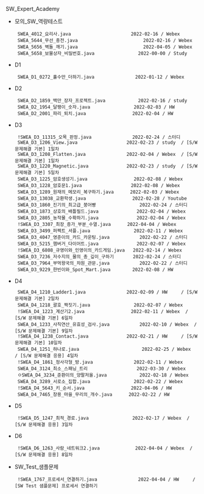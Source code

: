 SW_Expert_Academy
 - 모의_SW_역량테스트
 
		SWEA_4012_요리사.java						2022-02-16 / Webex
		SWEA_5644_무선_충전.java						2022-02-16 / Webex
		SWEA_5656_벽돌_깨기.java						2022-04-05 / Webex
		SWEA_5658_보물상자_비밀번호.java				2022-00-00 / Study
 - D1
 
		SWEA_D1_0272_홀수만_더하기.java				2022-01-12 / Webex
 - D2
 
		SWEA_D2_1859_백만_장자_프로젝트.java			2022-02-16 / study
		SWEA_D2_1954_달팽이_숫자.java				2022-02-03 / HW
		SWEA_D2_2001_파리_퇴치.java					2022-02-04 / HW
 - D3
 
		!SWEA_D3_11315_오목_판정.java				2022-02-24 / 스터디
		SWEA_D3_1206_View.java					2022-02-23 / study	/ [S/W 문제해결 기본] 1일차
		SWEA_D3_1208_Flatten.java				2022-02-04 / Webex	/ [S/W 문제해결 기본] 1일차
		SWEA_D3_1220_Magnetic.java				2022-02-23 / study	/ [S/W 문제해결 기본] 5일차
		SWEA_D3_1225_암호생성기.java					2022-02-08 / Webex
		SWEA_D3_1228_암호문1.java					2022-02-08 / Webex
		SWEA_D3_1289_원재의_메모리_복구하기.java		2022-02-03 / Webex
		SWEA_D3_13038_교환학생.java					2022-02-28 / Youtube
		SWEA_D3_1860_진기의_최고급_붕어빵				2022-02-24 / 스터디
		SWEA_D3_1873_상호의_배틀필드.java				2022-02-04 / Webex
		SWEA_D3_2805_농작물_수확하기.java				2022-02-04 / Webex
		!SWEA_D3_3307_최장_증가_부분_수열.java		2022-04-04 / Webex
		SWEA_D3_3499_퍼펙트_셔플.java				2022-02-11 / Webex
		SWEA_D3_4047_영준이의_카드_카운팅.java			2022-02-22 / 스터디
		SWEA_D3_5215_햄버거_다이어트.java				2022-02-07 / Webex
		!SWEA_D3_6808_규영이와_인영이의_카드게임.java	2022-02-14 / Webex
		SWEA_D3_7236_저수지의_물의_총_깊이_구하기		2022-02-24 / 스터디
		SWEA_D3_7964_부먹왕국의_차원_관문.java			2022-02-22 / 스터디
		SWEA_D3_9229_한빈이와_Spot_Mart.java		2022-02-08 / HW
 - D4
 
		SWEA_D4_1210_Ladder1.java				2022-02-09 / HW		/ [S/W 문제해결 기본] 2일차
		SWEA_D4_1218_괄호_짝짓기.java				2022-02-07 / Webex
		!SWEA_D4_1223_계산기2.java					2022-02-11 / Webex	/ [S/W 문제해결 기본] 6일차
		SWEA_D4_1233_사칙연산_유효성_검사.java			2022-02-10 / Webex	/ [S/W 문제해결 기본] 9일차
		!SWEA_D4_1238_Contact.java				2022-02-21 / HW		/ [S/W 문제해결 기본] 10일차
		SWEA_D4_1251_하나로.java						2022-02-25 / Webex	/ [S/W 문제해결 응용] 4일차
		!SWEA_D4_1861_정사각형_방.java				2022-02-11 / Webex
		SWEA_D4_3124_최소_스패닝_트리					2022-03-30 / Webex
		ㅇSWEA_D4_3234_준환이의_양팔저울.java			2022-02-18 / Webex
		SWEA_D4_3289_서로소_집합.java				2022-02-22 / Webex
		!SWEA_D4_5643_키_순서.java					2022-04-06 / HW
		SWEA_D4_7465_창용_마을_무리의_개수.java		2022-02-22 / HW
 - D5
 	
		!SWEA_D5_1247_최적_경로.java				2022-02-17 / Webex	/ [S/W 문제해결 응용] 3일차
 - D6
 		
		!SWEA_D6_1263_사람_네트워크2.java				2022-04-04 / Webex	/ [S/W 문제해결 응용] 8일차
 - SW_Test_샘플문제
 
		!SWEA_1767_프로세서_연결하기.java				2022-04-04 / HW		/ [SW Test 샘플문제] 프로세서 연결하기
 